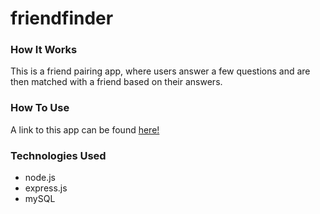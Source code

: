 # friendfinder

### How It Works

This is a friend pairing app, where users answer a few questions and are then matched with a friend based on their answers.


### How To Use

A link to this app can be found [here!](https://nameless-plateau-45017.herokuapp.com/)


### Technologies Used

* node.js
* express.js
* mySQL